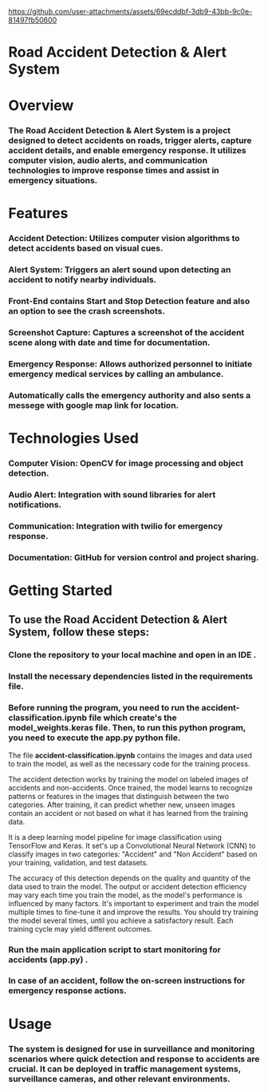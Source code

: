 





https://github.com/user-attachments/assets/69ecddbf-3db9-43bb-9c0e-81497fb50600






# Road Accident Detection & Alert System

# Overview

### The Road Accident Detection & Alert System is a project designed to detect accidents on roads, trigger alerts, capture accident details, and enable emergency response. It utilizes computer vision, audio alerts, and communication technologies to improve response times and assist in emergency situations.

# Features

### Accident Detection: Utilizes computer vision algorithms to detect accidents based on visual cues.

### Alert System: Triggers an alert sound upon detecting an accident to notify nearby individuals.

### Front-End contains Start and Stop Detection feature and also an option to see the crash screenshots.

### Screenshot Capture: Captures a screenshot of the accident scene along with date and time for documentation.

### Emergency Response: Allows authorized personnel to initiate emergency medical services by calling an ambulance.

### Automatically calls the emergency authority and also sents a messege with google map link for location.

# Technologies Used

### Computer Vision: OpenCV for image processing and object detection.

### Audio Alert: Integration with sound libraries for alert notifications.

### Communication: Integration with twilio for emergency response.

### Documentation: GitHub for version control and project sharing.

# Getting Started

## To use the Road Accident Detection & Alert System, follow these steps:

### Clone the repository to your local machine and open in an IDE . 
### Install the necessary dependencies listed in the requirements file.
### Before running the program, you need to run the accident-classification.ipynb file which create's the model_weights.keras file. Then, to run this python program, you need to execute the app.py python file. 

The file **accident-classification.ipynb** contains the images and data used to train the model, as well as the necessary code for the training process.

The accident detection works by training the model on labeled images of accidents and non-accidents. Once trained, the model learns to recognize patterns or features in the images that distinguish between the two categories. After training, it can predict whether new, unseen images contain an accident or not based on what it has learned from the training data.

It is a deep learning model pipeline for image classification using TensorFlow and Keras. It set's up a Convolutional Neural Network (CNN) to classify images in two categories: "Accident" and "Non Accident" based on your training, validation, and test datasets.

The accuracy of this detection depends on the quality and quantity of the data used to train the model.
The output or accident detection efficiency may vary each time you train the model, as the model's performance is influenced by many factors.  It's important to experiment and train the model multiple times to fine-tune it and improve the results. You should try training the model several times, until you achieve a satisfactory result. Each training cycle may yield different outcomes.

### Run the main application script to start monitoring for accidents (app.py) .
### In case of an accident, follow the on-screen instructions for emergency response actions.

# Usage
### The system is designed for use in surveillance and monitoring scenarios where quick detection and response to accidents are crucial. It can be deployed in traffic management systems, surveillance cameras, and other relevant environments.


